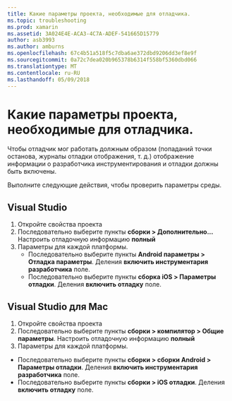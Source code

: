 ```yaml
---
title: Какие параметры проекта, необходимые для отладчика.
ms.topic: troubleshooting
ms.prod: xamarin
ms.assetid: 3A024E4E-ACA3-4C7A-ADEF-541665D15779
author: asb3993
ms.author: amburns
ms.openlocfilehash: 67c4b51a518f5c7dba6ae372dbd9206dd3ef8e9f
ms.sourcegitcommit: 0a72c7dea020b965378b6314f558bf5360dbd066
ms.translationtype: MT
ms.contentlocale: ru-RU
ms.lasthandoff: 05/09/2018
---
```

# <a name="what-project-settings-are-required-for-the-debugger"></a>Какие параметры проекта, необходимые для отладчика.

Чтобы отладчик мог работать должным образом (попаданий точки останова, журналы отладки отображения, т. д.) отображение информации о разработчика инструментирования и отладки должны быть включены.

Выполните следующие действия, чтобы проверить параметры среды.

## <a name="visual-studio"></a>Visual Studio
1. Откройте свойства проекта
2. Последовательно выберите пункты **сборки > Дополнительно...** Настроить отладочную информацию **полный**
3. Параметры для каждой платформы.
   - Последовательно выберите пункты **Android параметры > Отладка параметры**. Деления **включить инструментария разработчика** поле.
   - Последовательно выберите пункты **сборка iOS > Параметры отладки**. Деления **включить отладку** поле.

## <a name="visual-studio-for-mac"></a>Visual Studio для Mac
1. Откройте свойства проекта
2. Последовательно выберите пункты **сборки > компилятор > Общие параметры**. Настроить отладочную информацию **полный**
3. Параметры для каждой платформы.
  - Последовательно выберите пункты **сборки > сборки Android > Параметры отладки**. Деления **включить инструментария разработчика** поле.
  - Последовательно выберите пункты **сборки > iOS отладки**. Деления **включить отладку** поле.

